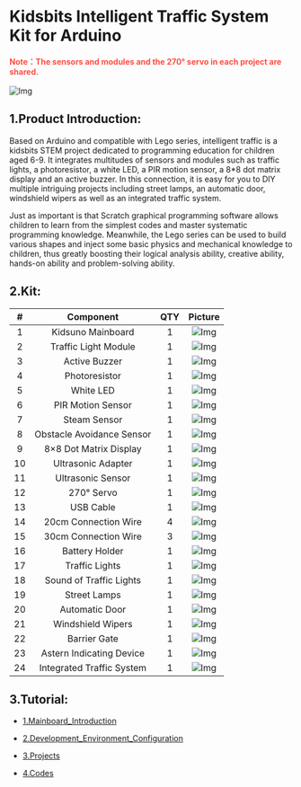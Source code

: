 # Kidsbits Intelligent Traffic System Kit for Arduino

<span style="color: rgb(255, 76, 65);">**Note：The sensors and modules and the 270° servo in each project are shared.**</span>
<br>
<br>
![Img](./media/img-20230718101931.jpg)

## 1.Product Introduction:

Based on Arduino and compatible with Lego series, intelligent traffic is a kidsbits STEM project dedicated to programming education for children aged 6-9. It integrates multitudes of sensors and modules such as traffic lights, a photoresistor, a white LED, a PIR motion sensor, a 8*8 dot matrix display and an active buzzer. In this connection, it is easy for you to DIY multiple intriguing projects including street lamps, an automatic door, windshield wipers as well as an integrated traffic system.

Just as important is that Scratch graphical programming software allows children to learn from the simplest codes and master systematic programming knowledge. Meanwhile, the Lego series can be used to build various shapes and inject some basic physics and mechanical knowledge to children, thus greatly boosting their logical analysis ability, creative ability, hands-on ability and problem-solving ability.


## 2.Kit:
| # | Component | QTY | Picture |
| :--: | :--: | :--: |:--: |
| 1 | Kidsuno Mainboard | 1 | ![Img](./media/KidsunoMainboard.png) |
| 2 | Traffic Light Module | 1 | ![Img](./media/TrafficLightModule.png) |
| 3 | Active Buzzer | 1|![Img](./media/ActiveBuzzer.png) |
| 4 | Photoresistor |1 | ![Img](./media/Photoresistor.png) |
| 5 | White LED | 1 | ![Img](./media/WhiteLED.png) |
| 6 | PIR Motion Sensor | 1 |![Img](./media/PIRMotionSensor.png) |
| 7 | Steam Sensor | 1 |![Img](./media/SteamSensor.png) |
| 8 | Obstacle Avoidance Sensor | 1 |![Img](./media/ObstacleAvoidanceSensor.png) |
| 9 | 8×8 Dot Matrix Display | 1 |![Img](./media/88DotMatrixDisplay.png) |
| 10 | Ultrasonic Adapter | 1 |![Img](./media/UltrasonicAdapter.png) |
| 11 | Ultrasonic Sensor | 1 |![Img](./media/UltrasonicSensor.png) |
| 12 | 270° Servo | 1 |![Img](./media/270Servo.png) |
| 13 | USB Cable | 1 |![Img](./media/USBCable.png) |
| 14 | 20cm Connection Wire | 4 |![Img](./media/20cmWire.png) |
| 15 | 30cm Connection Wire | 3 | ![Img](./media/30cmWire.png) |
| 16 | Battery Holder | 1 |![Img](./media/BatteryHolder.png) |
| 17 | Traffic Lights | 1 |![Img](./media/TrafficLights.png) |
| 18 | Sound of Traffic Lights | 1 | ![Img](./media/Sound.png) |
| 19 | Street Lamps | 1 | ![Img](./media/StreetLamps.png) |
| 20 | Automatic Door | 1 |![Img](./media/AutomaticDoor.png) |
| 21 | Windshield Wipers | 1 | ![Img](./media/WindshieldWipers.png) |
| 22 | Barrier Gate | 1 |![Img](./media/BarrierGate.png) |
| 23 | Astern Indicating Device | 1 |![Img](./media/AsternIndicatingDevice.png) |
| 24 | Integrated Traffic System | 1 |![Img](./media/IntegratedTrafficSystem.png) |


## 3.Tutorial:

- [1.Mainboard_Introduction](1.Mainboard_Introduction/Mainboard_Introduction.md)


- [2.Development_Environment_Configuration](2.Development_Environment_Configuration/Development_Environment_Configuration.md)


- [3.Projects](3.Projects/3.Projects.md)
  

- [4.Codes](4.Codes.zip)



